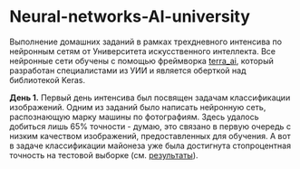 # Neural-networks-AI-university
Выполнение домашних заданий в рамках трехдневного интенсива по нейронным сетям от Университета искусственного интеллекта. Все нейронные сети обучены с помощью фреймворка [terra_ai](https://github.com/Anaiya798/Neural-networks-AI-university/blob/main/TerraAI_documentation.pdf), который разработан специалистами из УИИ и является оберткой над библиотекой Keras.

**День 1.** Первый день интенсива был посвящен задачам классификации изображений. Одним из заданий было написать нейронную сеть, распознающую марку машины по фотографиям. Здесь удалось добиться лишь 65% точности - думаю, это связано в первую очередь с низким качеством изображений, предоставленных для обучения. А вот в задаче классификации майонеза уже была достигнута стопроцентная точность на тестовой выборке (см. [результаты](https://github.com/Anaiya798/Neural-networks-AI-university/blob/main/Image_classification/image_classify.ipynb)).

